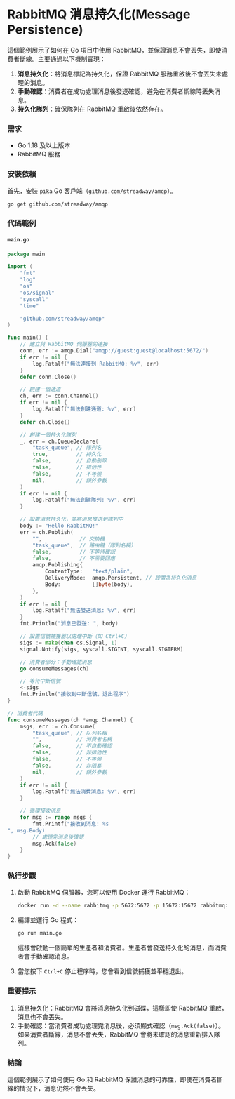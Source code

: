 
# RabbitMQ 消息持久化(Message Persistence)

這個範例展示了如何在 Go 項目中使用 RabbitMQ，並保證消息不會丟失，即使消費者斷線。主要通過以下機制實現：
1. **消息持久化**：將消息標記為持久化，保證 RabbitMQ 服務重啟後不會丟失未處理的消息。
2. **手動確認**：消費者在成功處理消息後發送確認，避免在消費者斷線時丟失消息。
3. **持久化隊列**：確保隊列在 RabbitMQ 重啟後依然存在。

### 需求
- Go 1.18 及以上版本
- RabbitMQ 服務

### 安裝依賴

首先，安裝 `pika` Go 客戶端（`github.com/streadway/amqp`）。

```bash
go get github.com/streadway/amqp
```

### 代碼範例

#### `main.go`

```go
package main

import (
	"fmt"
	"log"
	"os"
	"os/signal"
	"syscall"
	"time"

	"github.com/streadway/amqp"
)

func main() {
	// 建立與 RabbitMQ 伺服器的連接
	conn, err := amqp.Dial("amqp://guest:guest@localhost:5672/")
	if err != nil {
		log.Fatalf("無法連接到 RabbitMQ: %v", err)
	}
	defer conn.Close()

	// 創建一個通道
	ch, err := conn.Channel()
	if err != nil {
		log.Fatalf("無法創建通道: %v", err)
	}
	defer ch.Close()

	// 創建一個持久化隊列
	_, err = ch.QueueDeclare(
		"task_queue", // 隊列名
		true,         // 持久化
		false,        // 自動刪除
		false,        // 排他性
		false,        // 不等候
		nil,          // 額外參數
	)
	if err != nil {
		log.Fatalf("無法創建隊列: %v", err)
	}

	// 設置消息持久化，並將消息推送到隊列中
	body := "Hello RabbitMQ!"
	err = ch.Publish(
		"",            // 交換機
		"task_queue",  // 路由鍵（隊列名稱）
		false,         // 不等待確認
		false,         // 不需要回應
		amqp.Publishing{
			ContentType:   "text/plain",
			DeliveryMode:  amqp.Persistent, // 設置為持久化消息
			Body:          []byte(body),
		},
	)
	if err != nil {
		log.Fatalf("無法發送消息: %v", err)
	}
	fmt.Println("消息已發送: ", body)

	// 設置信號捕獲器以處理中斷（如 Ctrl+C）
	sigs := make(chan os.Signal, 1)
	signal.Notify(sigs, syscall.SIGINT, syscall.SIGTERM)

	// 消費者部分：手動確認消息
	go consumeMessages(ch)

	// 等待中斷信號
	<-sigs
	fmt.Println("接收到中斷信號，退出程序")
}

// 消費者代碼
func consumeMessages(ch *amqp.Channel) {
	msgs, err := ch.Consume(
		"task_queue", // 队列名稱
		"",           // 消費者名稱
		false,        // 不自動確認
		false,        // 非排他性
		false,        // 不等候
		false,        // 非阻塞
		nil,          // 額外參數
	)
	if err != nil {
		log.Fatalf("無法消費消息: %v", err)
	}

	// 循環接收消息
	for msg := range msgs {
		fmt.Printf("接收到消息: %s
", msg.Body)
		// 處理完消息後確認
		msg.Ack(false)
	}
}
```

### 執行步驟

1. 啟動 RabbitMQ 伺服器，您可以使用 Docker 運行 RabbitMQ：
   
   ```bash
   docker run -d --name rabbitmq -p 5672:5672 -p 15672:15672 rabbitmq:management
   ```

2. 編譯並運行 Go 程式：

   ```bash
   go run main.go
   ```

   這樣會啟動一個簡單的生產者和消費者。生產者會發送持久化的消息，而消費者會手動確認消息。

3. 當您按下 `Ctrl+C` 停止程序時，您會看到信號捕獲並平穩退出。

### 重要提示

1. 消息持久化：RabbitMQ 會將消息持久化到磁碟，這樣即使 RabbitMQ 重啟，消息也不會丟失。
2. 手動確認：當消費者成功處理完消息後，必須顯式確認（`msg.Ack(false)`）。如果消費者斷線，消息不會丟失，RabbitMQ 會將未確認的消息重新排入隊列。

### 結論

這個範例展示了如何使用 Go 和 RabbitMQ 保證消息的可靠性，即使在消費者斷線的情況下，消息仍然不會丟失。
